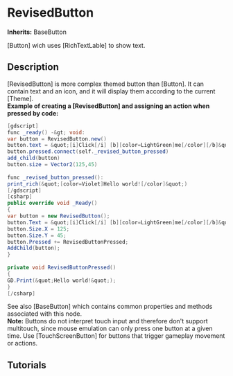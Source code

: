 # RevisedButton

**Inherits:** BaseButton
  
[Button] wich uses [RichTextLable] to show text.  

## Description 
  
[RevisedButton] is more complex themed button than [Button]. It can contain text and an icon, and it will display them according to the current [Theme].  
**Example of creating a [RevisedButton] and assigning an action when pressed by code:**  
```csharp  
[gdscript]  
func _ready() -&gt; void:  
var button = RevisedButton.new()  
button.text = &quot;[i]Click[/i] [b][color=LightGreen]me[/color][/b]&quot;  
button.pressed.connect(self._revised_button_pressed)  
add_child(button)  
button.size = Vector2(125,45)  
  
func _revised_button_pressed():  
print_rich(&quot;[color=Violet]Hello world![/color]&quot;)  
[/gdscript]  
[csharp]  
public override void _Ready()  
{  
var button = new RevisedButton();  
button.Text = &quot;[i]Click[/i] [b][color=LightGreen]me[/color][/b]&quot;;  
button.Size.X = 125;  
button.Size.Y = 45;  
button.Pressed += RevisedButtonPressed;  
AddChild(button);  
}  
  
private void RevisedButtonPressed()  
{  
GD.Print(&quot;Hello world!&quot;);  
}  
[/csharp]  
```  
See also [BaseButton] which contains common properties and methods associated with this node.  
**Note:** Buttons do not interpret touch input and therefore don't support multitouch, since mouse emulation can only press one button at a given time. Use [TouchScreenButton] for buttons that trigger gameplay movement or actions.  

## Tutorials 

	